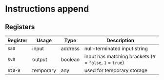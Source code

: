 # Instructions append

## Registers

| Register | Usage     | Type    | Description                                               |
| -------- | --------- | ------- | --------------------------------------------------------- |
| `$a0`    | input     | address | null-terminated input string                              |
| `$v0`    | output    | boolean | input has matching brackets (`0` = `false`, `1` = `true`) |
| `$t0-9`  | temporary | any     | used for temporary storage                                |
